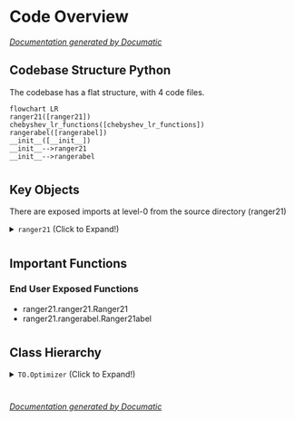 # Code Overview

[_Documentation generated by Documatic_](https://www.documatic.com)

<!---Documatic-section-Codebase Structure Python-start--->
## Codebase Structure Python

The codebase has a flat structure, with 4 code files.

<!---Documatic-block-system_architecture-start--->
```mermaid
flowchart LR
ranger21([ranger21])
chebyshev_lr_functions([chebyshev_lr_functions])
rangerabel([rangerabel])
__init__([__init__])
__init__-->ranger21
__init__-->rangerabel
```
<!---Documatic-block-system_architecture-end--->

# #
<!---Documatic-section-Codebase Structure Python-end--->

<!---Documatic-section-Key Objects-start--->
## Key Objects

There are exposed imports at level-0
from the source directory (ranger21)

<!---Documatic-block-ranger21-start--->
<details>
	<summary><code>ranger21</code> (Click to Expand!)</summary>

* `ranger21.ranger21.Ranger21`
* `ranger21.rangerabel.Ranger21abel`
</details>
<!---Documatic-block-ranger21-end--->

# #
<!---Documatic-section-Key Objects-end--->

<!---Documatic-section-Important Functions-start--->
## Important Functions

<!---Documatic-block-important_funcs-start--->
<!---Documatic-block-end_user_funcs-start--->
### End User Exposed Functions

* ranger21.ranger21.Ranger21
* ranger21.rangerabel.Ranger21abel
<!---Documatic-block-end_user_funcs-end--->
<!---Documatic-block-important_funcs-end--->

# #
<!---Documatic-section-Important Functions-end--->

<!---Documatic-section-Class Hierarchy-start--->
## Class Hierarchy

<!---Documatic-block-TO.Optimizer-start--->
<details>
	<summary><code>TO.Optimizer</code> (Click to Expand!)</summary>

* ranger21.ranger21.Ranger21
* ranger21.rangerabel.Ranger21abel
</details>
<!---Documatic-block-TO.Optimizer-end--->

# #
<!---Documatic-section-Class Hierarchy-end--->

[_Documentation generated by Documatic_](https://www.documatic.com)